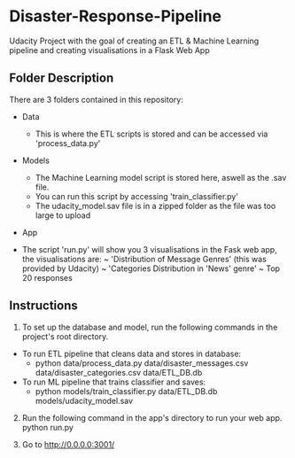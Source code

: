 # Disaster-Response-Pipeline
Udacity Project with the goal of creating an ETL &amp; Machine Learning pipeline and creating visualisations in a Flask Web App

## Folder Description
There are 3 folders contained in this repository: 
- Data
  * This is where the ETL scripts is stored and can be accessed via 'process_data.py'

- Models
  * The Machine Learning model script is stored here, aswell as the .sav file. 
  * You can run this script by accessing 'train_classifier.py'
  * The udacity_model.sav file is in a zipped folder as the file was too large to upload

- App
 * The script 'run.py' will show you 3 visualisations in the Fask web app, the visualisations are: 
    ~ 'Distribution of Message Genres' (this was provided by Udacity)
    ~ 'Categories Distribution in 'News' genre'
    ~ Top 20 responses
    
    
## Instructions
1. To set up the database and model, run the following commands in the project's root directory.

* To run ETL pipeline that cleans data and stores in database:
  - python data/process_data.py data/disaster_messages.csv data/disaster_categories.csv data/ETL_DB.db
* To run ML pipeline that trains classifier and saves:
  - python models/train_classifier.py data/ETL_DB.db models/udacity_model.sav

2. Run the following command in the app's directory to run your web app. python run.py

3. Go to http://0.0.0.0:3001/
